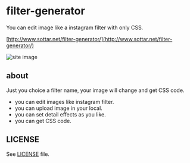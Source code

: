 # filter-generator
You can edit image like a instagram filter with only CSS.

[http://www.sottar.net/filter-generator/](http://www.sottar.net/filter-generator/)

![site image](http://www.sottar.net/images/filter_generator.png)

## about
Just you choice a filter name, your image will change and get CSS code.
- you can edit images like instagram filter.
- you can upload image in your local.
- you can set detail effects as you like.
- you can get CSS code.

## LICENSE
See [LICENSE](https://github.com/sottar/filter-generator/blob/master/LICENSE) file.
